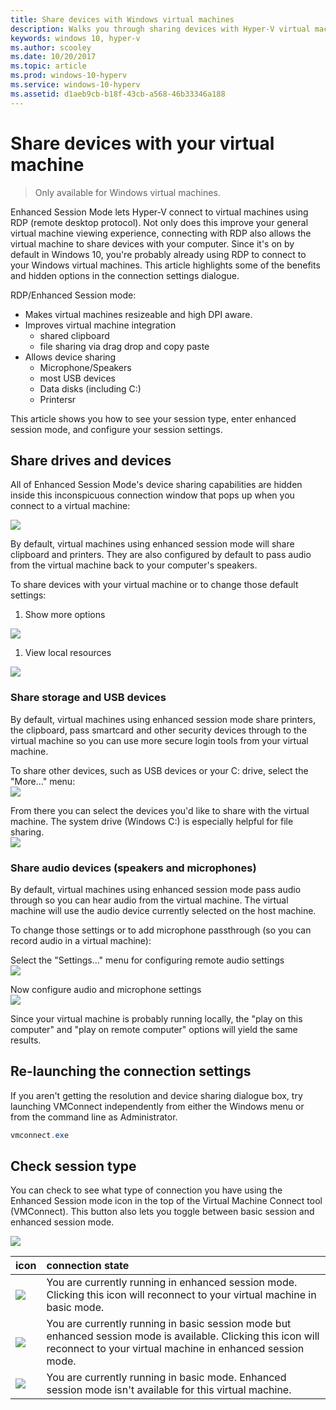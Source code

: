 ```yaml
---
title: Share devices with Windows virtual machines
description: Walks you through sharing devices with Hyper-V virtual machines (USB, audio, microphone, and mounted drives)
keywords: windows 10, hyper-v
ms.author: scooley
ms.date: 10/20/2017
ms.topic: article
ms.prod: windows-10-hyperv
ms.service: windows-10-hyperv
ms.assetid: d1aeb9cb-b18f-43cb-a568-46b33346a188
---
```


# Share devices with your virtual machine

> Only available for Windows virtual machines.

Enhanced Session Mode lets Hyper-V connect to virtual machines using RDP (remote desktop protocol).  Not only does this improve your general virtual machine viewing experience, connecting with RDP also allows the virtual machine to share devices with your computer.  Since it's on by default in Windows 10, you're probably already using RDP to connect to your Windows virtual machines.  This article highlights some of the benefits and hidden options in the connection settings dialogue.

RDP/Enhanced Session mode:

* Makes virtual machines resizeable and high DPI aware.
* Improves virtual machine integration
  * shared clipboard
  * file sharing via drag drop and copy paste
* Allows device sharing
  * Microphone/Speakers
  * most USB devices
  * Data disks (including C:)
  * Printersr

This article shows you how to see your session type, enter enhanced session mode, and configure your session settings.

## Share drives and devices

All of Enhanced Session Mode's device sharing capabilities are hidden inside this inconspicuous connection window that pops up when you connect to a virtual machine:

![](media/esm-default-view.png)

By default, virtual machines using enhanced session mode will share clipboard and printers.  They are also configured by default to pass audio from the virtual machine back to your computer's speakers.

To share devices with your virtual machine or to change those default settings:

1. Show more options

  ![](media/esm-show-options.png)

1. View local resources

  ![](media/esm-local-resources.png)

### Share storage and USB devices

By default, virtual machines using enhanced session mode share printers, the clipboard,  pass smartcard and other security devices through to the virtual machine so you can use more secure login tools from your virtual machine.

To share other devices, such as USB devices or your C: drive, select the "More..." menu:  
![](media/esm-more-devices.png)

From there you can select the devices you'd like to share with the virtual machine.  The system drive (Windows C:) is especially helpful for file sharing.  
![](media/esm-drives-usb.png)

### Share audio devices (speakers and microphones)

By default, virtual machines using enhanced session mode pass audio through so you can hear  audio from the virtual machine.  The virtual machine will use the audio device currently selected on the host machine.

To change those settings or to add microphone passthrough (so you can record audio in a virtual machine):

Select the "Settings..." menu for configuring remote audio settings  
![](media/esm-audio.png)

Now configure audio and microphone settings  
![](media/esm-audio-settings.png)

Since your virtual machine is probably running locally, the "play on this computer" and "play on remote computer" options will yield the same results.

## Re-launching the connection settings

If you aren't getting the resolution and device sharing dialogue box, try launching VMConnect independently from either the Windows menu or from the command line as Administrator.  

``` Powershell
vmconnect.exe
```

## Check session type

You can check to see what type of connection you have using the Enhanced Session mode icon in the top of the Virtual Machine Connect tool (VMConnect).  This button also lets you toggle between basic session and enhanced session mode.

![](media/esm-button-location.png)

| icon | connection state |
|:-----|:---------|
|![](media/esm-basic.png)| You are currently running in enhanced session mode.  Clicking this icon will reconnect to your virtual machine in basic mode. |
|![](media/esm-connect.png)| You are currently running in basic session mode but enhanced session mode is available.  Clicking this icon will reconnect to your virtual machine in enhanced session mode.  |
|![](media/esm-stop.png)| You are currently running in basic mode.  Enhanced session mode isn't available for this virtual machine. |